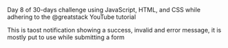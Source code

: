 Day 8 of 30-days challenge using JavaScript, HTML, and CSS while adhering to the @greatstack YouTube tutorial

This is taost notification showing a success, invalid and error message, it is mostly put to use while submitting a form
